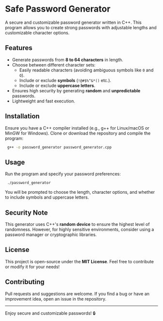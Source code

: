 # Safe Password Generator

A secure and customizable password generator written in C++. This program allows you to create strong passwords with adjustable lengths and customizable character options.

## Features
- Generate passwords from **8 to 64 characters** in length.
- Choose between different character sets:
  - Easily readable characters (avoiding ambiguous symbols like `0` and `O`).
  - Include or exclude **symbols** (`!@#$%^&*()` etc.).
  - Include or exclude **uppercase letters**.
- Ensures high security by generating **random** and **unpredictable** passwords.
- Lightweight and fast execution.

## Installation
Ensure you have a C++ compiler installed (e.g., g++ for Linux/macOS or MinGW for Windows). Clone or download the repository and compile the program:

```sh
 g++ -o password_generator password_generator.cpp
```

## Usage
Run the program and specify your password preferences:

```sh
 ./password_generator
```

You will be prompted to choose the length, character options, and whether to include symbols and uppercase letters.

## Security Note
This generator uses C++'s **random device** to ensure the highest level of randomness. However, for highly sensitive environments, consider using a password manager or cryptographic libraries.

## License
This project is open-source under the **MIT License**. Feel free to contribute or modify it for your needs!

## Contributing
Pull requests and suggestions are welcome. If you find a bug or have an improvement idea, open an issue in the repository.

---
Enjoy secure and customizable passwords! 🔒
